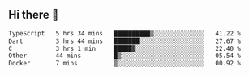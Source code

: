 ## Hi there 👋

<!--
**whirlun/whirlun** is a ✨ _special_ ✨ repository because its `README.md` (this file) appears on your GitHub profile.

Here are some ideas to get you started:

- 🔭 I’m currently working on ...
- 🌱 I’m currently learning ...
- 👯 I’m looking to collaborate on ...
- 🤔 I’m looking for help with ...
- 💬 Ask me about ...
- 📫 How to reach me: ...
- 😄 Pronouns: ...
- ⚡ Fun fact: ...
-->
<!--START_SECTION:waka-->

```txt
TypeScript   5 hrs 34 mins   ██████████▒░░░░░░░░░░░░░░   41.22 %
Dart         3 hrs 44 mins   ███████░░░░░░░░░░░░░░░░░░   27.67 %
C            3 hrs 1 min     █████▓░░░░░░░░░░░░░░░░░░░   22.40 %
Other        44 mins         █▒░░░░░░░░░░░░░░░░░░░░░░░   05.54 %
Docker       7 mins          ▒░░░░░░░░░░░░░░░░░░░░░░░░   00.92 %
```

<!--END_SECTION:waka-->

